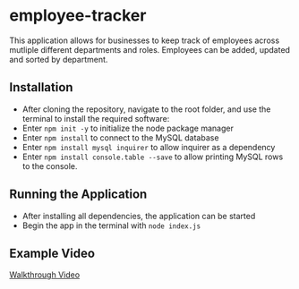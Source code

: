 # employee-tracker
This application allows for businesses to keep track of employees across mutliple different departments and roles. Employees can be added, updated and sorted by department.


## Installation
- After cloning the repository, navigate to the root folder, and use the terminal to install the required software:
- Enter `npm init -y` to initialize the node package manager
- Enter `npm install` to connect to the MySQL database
- Enter `npm install mysql inquirer` to allow inquirer as a dependency
- Enter `npm install console.table --save` to allow printing MySQL rows to the console.

## Running the Application
- After installing all dependencies, the application can be started
- Begin the app in the terminal with `node index.js` 


## Example Video
[Walkthrough Video](/assets/employee-tracker-gif.gif)